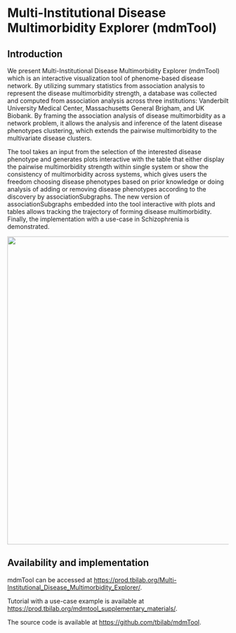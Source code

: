 # Multi-Institutional Disease Multimorbidity Explorer (mdmTool)

## Introduction

We present Multi-Institutional Disease Multimorbidity Explorer (mdmTool) which is an interactive visualization tool of phenome-based disease network. By utilizing summary statistics from association analysis to represent the disease multimorbidity strength, a database was collected and computed from association analysis across three institutions: Vanderbilt University Medical Center, Massachusetts General Brigham, and UK Biobank. By framing the association analysis of disease multimorbidity as a network problem, it allows the analysis and inference of the latent disease phenotypes clustering, which extends the pairwise multimorbidity to the multivariate disease clusters. 


The tool takes an input from the selection of the interested disease phenotype and generates plots interactive with the table that either display the pairwise multimorbidity strength within single system or show the consistency of multimorbidity across systems, which gives users the freedom choosing disease phenotypes based on prior knowledge or doing analysis of adding or removing disease phenotypes according to the discovery by associationSubgraphs. The new version of associationSubgraphs embedded into the tool interactive with plots and tables allows tracking the trajectory of forming disease multimorbidity. Finally, the implementation with a use-case in Schizophrenia is demonstrated.


<img src="https://github.com/tbilab/mdmTool/raw/main/vignettes/overall.png"  width="950" height="700">


## Availability and implementation

mdmTool can be accessed at https://prod.tbilab.org/Multi-Institutional_Disease_Multimorbidity_Explorer/. 

Tutorial with a use-case example is available at https://prod.tbilab.org/mdmtool_supplementary_materials/. 

The source code is available at https://github.com/tbilab/mdmTool.



